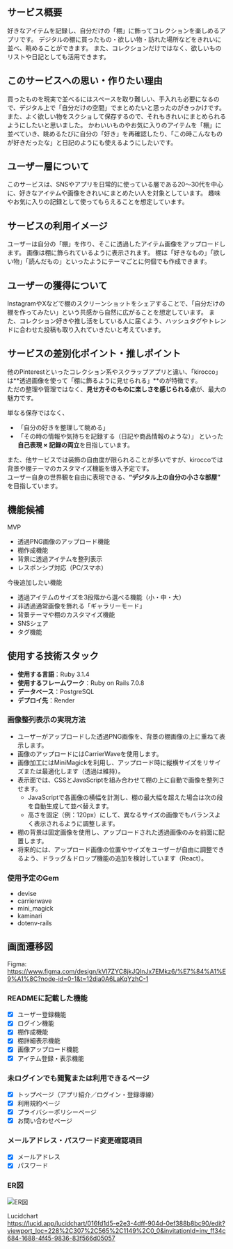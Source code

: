 ## サービス概要
好きなアイテムを記録し、自分だけの「棚」に飾ってコレクションを楽しめるアプリです。
デジタルの棚に買ったもの・欲しい物・訪れた場所などをきれいに並べ、眺めることができます。
また、コレクションだけではなく、欲しいものリストや日記としても活用できます。

## このサービスへの思い・作りたい理由
買ったものを現実で並べるにはスペースを取り難しい、手入れも必要になるので、デジタル上で「自分だけの空間」でまとめたいと思ったのがきっかけです。
また、よく欲しい物をスクショして保存するので、それもきれいにまとめられるようにしたいと思いました。
かわいいものやお気に入りのアイテムを「棚」に並べていき、眺めるたびに自分の「好き」を再確認したり、「この時こんなものが好きだったな」と日記のようにも使えるようにしたいです。

## ユーザー層について
このサービスは、SNSやアプリを日常的に使っている層である20〜30代を中心に、好きなアイテムや画像をきれいにまとめたい人を対象としています。
趣味やお気に入りの記録として使ってもらえることを想定しています。

## サービスの利用イメージ
ユーザーは自分の「棚」を作り、そこに透過したアイテム画像をアップロードします。
画像は棚に飾られているように表示されます。
棚は「好きなもの」「欲しい物」「読んだもの」といったようにテーマごとに何個でも作成できます。

## ユーザーの獲得について
InstagramやXなどで棚のスクリーンショットをシェアすることで、「自分だけの棚を作ってみたい」という共感から自然に広がることを想定しています。
また、コレクション好きや推し活をしている人に届くよう、ハッシュタグやトレンドに合わせた投稿も取り入れていきたいと考えています。

## サービスの差別化ポイント・推しポイント
他のPinterestといったコレクション系やスクラップアプリと違い、「kirocco」は**透過画像を使って「棚に飾るように見せられる」**のが特徴です。  
ただの整理や管理ではなく、**見せ方そのものに楽しさを感じられる点**が、最大の魅力です。

単なる保存ではなく、
- 「自分の好きを整理して眺める」
- 「その時の情報や気持ちを記録する（日記や商品情報のような）」
といった**自己表現 × 記録の両立**を目指しています。

また、他サービスでは装飾の自由度が限られることが多いですが、kiroccoでは背景や棚テーマのカスタマイズ機能を導入予定です。  
ユーザー自身の世界観を自由に表現できる、**“デジタル上の自分の小さな部屋”** を目指しています。

## 機能候補
MVP
- 透過PNG画像のアップロード機能
- 棚作成機能
- 背景に透過アイテムを整列表示
- レスポンシブ対応（PC/スマホ）

今後追加したい機能
- 透過アイテムのサイズを3段階から選べる機能（小・中・大）
- 非透過通常画像を飾れる「ギャラリーモード」
- 背景テーマや棚のカスタマイズ機能
- SNSシェア
- タグ機能

## 使用する技術スタック
- **使用する言語**：Ruby 3.1.4
- **使用するフレームワーク**：Ruby on Rails 7.0.8  
- **データベース**：PostgreSQL  
- **デプロイ先**：Render  

### 画像整列表示の実現方法
- ユーザーがアップロードした透過PNG画像を、背景の棚画像の上に重ねて表示します。  
- 画像のアップロードにはCarrierWaveを使用します。  
- 画像加工にはMiniMagickを利用し、アップロード時に縦横サイズをリサイズまたは最適化します（透過は維持）。  
- 表示面では、CSSとJavaScriptを組み合わせて棚の上に自動で画像を整列させます。  
  - JavaScriptで各画像の横幅を計測し、棚の最大幅を超えた場合は次の段を自動生成して並べ替えます。  
  - 高さを固定（例：120px）にして、異なるサイズの画像でもバランスよく表示されるように調整します。  
- 棚の背景は固定画像を使用し、アップロードされた透過画像のみを前面に配置します。  
- 将来的には、アップロード画像の位置やサイズをユーザーが自由に調整できるよう、ドラッグ＆ドロップ機能の追加を検討しています（React）。

### 使用予定のGem
- devise
- carrierwave
- mini_magick
- kaminari  
- dotenv-rails

## 画面遷移図
Figma: https://www.figma.com/design/kVI7ZYC8jkJQInJx7EMkz6/%E7%84%A1%E9%A1%8C?node-id=0-1&t=12dia0A6LaKqYzhC-1

### READMEに記載した機能
- [x] ユーザー登録機能
- [x] ログイン機能
- [x] 棚作成機能
- [x] 棚詳細表示機能
- [x] 画像アップロード機能
- [x] アイテム登録・表示機能

### 未ログインでも閲覧または利用できるページ
- [x] トップページ（アプリ紹介／ログイン・登録導線）
- [x] 利用規約ページ
- [x] プライバシーポリシーページ
- [x] お問い合わせページ

### メールアドレス・パスワード変更確認項目
- [x] メールアドレス
- [x] パスワード

### ER図
![ER図](https://i.gyazo.com/7c2ab7d5951fe0a6e7aaaf65b15ae668.png)

Lucidchart  
https://lucid.app/lucidchart/016fd1d5-e2e3-4dff-904d-0ef388b8bc90/edit?viewport_loc=228%2C307%2C565%2C1149%2C0_0&invitationId=inv_ff34c684-1688-4f45-9836-83f566d05057
